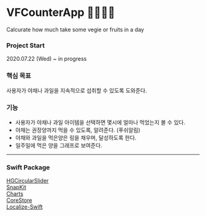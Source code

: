 # VFCounterApp 🥦🥬🍑🍓
Calcurate how much take some vegie or fruits in a day

### Project Start
2020.07.22 (Wed) ~ in progress

### 핵심 목표
사용자가 야채나 과일을 지속적으로 섭취할 수 있도록 도와준다.

### 기능
- 사용자가 야채나 과일 아이템을 선택하면 몇시에 얼마나 먹었는지 볼 수 있다.
- 야채는 권장양까지 먹을 수 있도록, 알려준다. (푸쉬알림)
- 야채와 과일을 먹은양은 링을 채우며, 달성하도록 한다.
- 일주일에 먹은 양을 그래프로 보여준다.
---
### Swift Package
[HGCircularSlider](https://github.com/HamzaGhazouani/HGCircularSlider)\
[SnapKit](http://snapkit.io/)\
[Charts](https://github.com/danielgindi/Charts)\
[CoreStore](https://github.com/JohnEstropia/CoreStore)\
[Localize-Swift](https://github.com/marmelroy/Localize-Swift)

